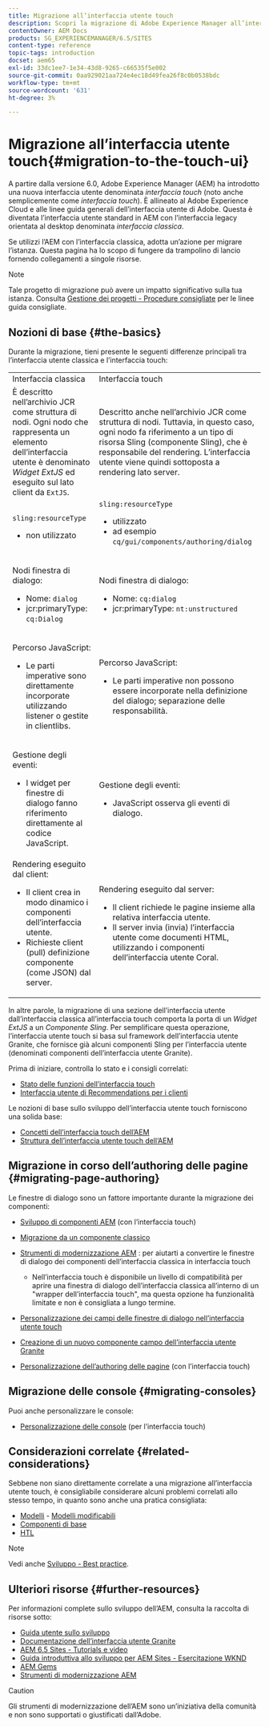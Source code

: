 ```yaml
---
title: Migrazione all’interfaccia utente touch
description: Scopri la migrazione di Adobe Experience Manager all’interfaccia utente touch e come ti interessa.
contentOwner: AEM Docs
products: SG_EXPERIENCEMANAGER/6.5/SITES
content-type: reference
topic-tags: introduction
docset: aem65
exl-id: 33dc1ee7-1e34-43d8-9265-c66535f5e002
source-git-commit: 0aa929021aa724e4ec18d49fea26f8c0b0538bdc
workflow-type: tm+mt
source-wordcount: '631'
ht-degree: 3%

---
```


# Migrazione all’interfaccia utente touch{#migration-to-the-touch-ui}

A partire dalla versione 6.0, Adobe Experience Manager (AEM) ha introdotto una nuova interfaccia utente denominata *interfaccia touch* (noto anche semplicemente come *interfaccia touch*). È allineato al Adobe Experience Cloud e alle linee guida generali dell’interfaccia utente di Adobe. Questa è diventata l’interfaccia utente standard in AEM con l’interfaccia legacy orientata al desktop denominata *interfaccia classica*.

Se utilizzi l’AEM con l’interfaccia classica, adotta un’azione per migrare l’istanza. Questa pagina ha lo scopo di fungere da trampolino di lancio fornendo collegamenti a singole risorse.

>[!NOTE]
>
>Tale progetto di migrazione può avere un impatto significativo sulla tua istanza. Consulta [Gestione dei progetti - Procedure consigliate](/help/managing/best-practices.md) per le linee guida consigliate.

## Nozioni di base {#the-basics}

Durante la migrazione, tieni presente le seguenti differenze principali tra l’interfaccia utente classica e l’interfaccia touch:

<table>
 <tbody>
  <tr>
   <td>Interfaccia classica</td>
   <td>Interfaccia touch</td>
  </tr>
  <tr>
   <td>È descritto nell’archivio JCR come struttura di nodi. Ogni nodo che rappresenta un elemento dell’interfaccia utente è denominato <em>Widget ExtJS</em> ed eseguito sul lato client da <code>ExtJS</code>.</td>
   <td>Descritto anche nell’archivio JCR come struttura di nodi. Tuttavia, in questo caso, ogni nodo fa riferimento a un tipo di risorsa Sling (componente Sling), che è responsabile del rendering. L’interfaccia utente viene quindi sottoposta a rendering lato server.</td>
  </tr>
  <tr>
   <td><p><code>sling:resourceType</code></p>
    <ul>
     <li>non utilizzato</li>
    </ul> </td>
   <td><code>sling:resourceType</code>
    <ul>
     <li>utilizzato</li>
     <li>ad esempio<br /> <code>cq/gui/components/authoring/dialog</code><br /> </li>
    </ul> </td>
  </tr>
  <tr>
   <td><p>Nodi finestra di dialogo:</p>
    <ul>
     <li>Nome: <code>dialog</code></li>
     <li>jcr:primaryType: <code>cq:Dialog</code></li>
    </ul> </td>
   <td><p>Nodi finestra di dialogo:</p>
    <ul>
     <li>Nome: <code>cq:dialog</code></li>
     <li>jcr:primaryType: <code>nt:unstructured</code></li>
    </ul> </td>
  </tr>
  <tr>
   <td><p>Percorso JavaScript:</p>
    <ul>
     <li>Le parti imperative sono direttamente incorporate utilizzando listener o gestite in clientlibs.</li>
    </ul> </td>
   <td><p>Percorso JavaScript:</p>
    <ul>
     <li>Le parti imperative non possono essere incorporate nella definizione del dialogo; separazione delle responsabilità.</li>
    </ul> </td>
  </tr>
  <tr>
   <td><p>Gestione degli eventi:</p>
    <ul>
     <li>I widget per finestre di dialogo fanno riferimento direttamente al codice JavaScript.</li>
    </ul> </td>
   <td><p>Gestione degli eventi:</p>
    <ul>
     <li>JavaScript osserva gli eventi di dialogo.</li>
    </ul> </td>
  </tr>
  <tr>
   <td>Rendering eseguito dal client:
    <ul>
     <li>Il client crea in modo dinamico i componenti dell’interfaccia utente.</li>
     <li>Richieste client (pull) definizione componente (come JSON) dal server.</li>
    </ul> </td>
   <td>Rendering eseguito dal server:
    <ul>
     <li>Il client richiede le pagine insieme alla relativa interfaccia utente.</li>
     <li>Il server invia (invia) l’interfaccia utente come documenti HTML, utilizzando i componenti dell’interfaccia utente Coral.<br /> </li>
    </ul> </td>
  </tr>
 </tbody>
</table>

In altre parole, la migrazione di una sezione dell’interfaccia utente dall’interfaccia classica all’interfaccia touch comporta la porta di un *Widget ExtJS* a un *Componente Sling*. Per semplificare questa operazione, l’interfaccia utente touch si basa sul framework dell’interfaccia utente Granite, che fornisce già alcuni componenti Sling per l’interfaccia utente (denominati componenti dell’interfaccia utente Granite).

Prima di iniziare, controlla lo stato e i consigli correlati:

* [Stato delle funzioni dell’interfaccia touch](/help/release-notes/touch-ui-features-status.md)
* [Interfaccia utente di Recommendations per i clienti](/help/sites-deploying/ui-recommendations.md)

Le nozioni di base sullo sviluppo dell’interfaccia utente touch forniscono una solida base:

* [Concetti dell’interfaccia touch dell’AEM](/help/sites-developing/touch-ui-concepts.md)
* [Struttura dell’interfaccia utente touch dell’AEM](/help/sites-developing/touch-ui-structure.md)

## Migrazione in corso dell’authoring delle pagine {#migrating-page-authoring}

Le finestre di dialogo sono un fattore importante durante la migrazione dei componenti:

* [Sviluppo di componenti AEM](/help/sites-developing/developing-components.md) (con l’interfaccia touch)
* [Migrazione da un componente classico](/help/sites-developing/developing-components.md#migrating-from-a-classic-component)
* [Strumenti di modernizzazione AEM](/help/sites-developing/modernization-tools.md) : per aiutarti a convertire le finestre di dialogo dei componenti dell’interfaccia classica in interfaccia touch

   * Nell’interfaccia touch è disponibile un livello di compatibilità per aprire una finestra di dialogo dell’interfaccia classica all’interno di un &quot;wrapper dell’interfaccia touch&quot;, ma questa opzione ha funzionalità limitate e non è consigliata a lungo termine.

* [Personalizzazione dei campi delle finestre di dialogo nell’interfaccia utente touch](https://helpx.adobe.com/experience-manager/kt/eseminars/gems/aem-customizing-dialog-fields-in-touch-ui.html)
* [Creazione di un nuovo componente campo dell’interfaccia utente Granite](/help/sites-developing/granite-ui-component.md)
* [Personalizzazione dell’authoring delle pagine](/help/sites-developing/customizing-page-authoring-touch.md) (con l’interfaccia touch)

## Migrazione delle console {#migrating-consoles}

Puoi anche personalizzare le console:

* [Personalizzazione delle console](/help/sites-developing/customizing-consoles-touch.md) (per l’interfaccia touch)

## Considerazioni correlate {#related-considerations}

Sebbene non siano direttamente correlate a una migrazione all’interfaccia utente touch, è consigliabile considerare alcuni problemi correlati allo stesso tempo, in quanto sono anche una pratica consigliata:

* [Modelli](/help/sites-developing/templates.md) - [Modelli modificabili](/help/sites-developing/page-templates-editable.md)
* [Componenti di base](https://experienceleague.adobe.com/docs/experience-manager-core-components/using/introduction.html?lang=it)
* [HTL](https://experienceleague.adobe.com/docs/experience-manager-htl/content/overview.html?lang=it)

>[!NOTE]
>
>Vedi anche [Sviluppo - Best practice](/help/sites-developing/best-practices.md).

## Ulteriori risorse {#further-resources}

Per informazioni complete sullo sviluppo dell’AEM, consulta la raccolta di risorse sotto:

* [Guida utente sullo sviluppo](/help/sites-developing/getting-started.md)
* [Documentazione dell’interfaccia utente Granite](https://developer.adobe.com/experience-manager/reference-materials/6-5/granite-ui/api/jcr_root/libs/granite/ui/index.html)
* [AEM 6.5 Sites - Tutorials e video](https://experienceleague.adobe.com/docs/experience-manager-learn/sites/overview.html)
* [Guida introduttiva allo sviluppo per AEM Sites - Esercitazione WKND](/help/sites-developing/getting-started.md)
* [AEM Gems](https://experienceleague.adobe.com/docs/events/experience-manager-gems-recordings/overview.html)
* [Strumenti di modernizzazione AEM](https://opensource.adobe.com/aem-modernize-tools/)

>[!CAUTION]
>
>Gli strumenti di modernizzazione dell’AEM sono un’iniziativa della comunità e non sono supportati o giustificati dall’Adobe.
